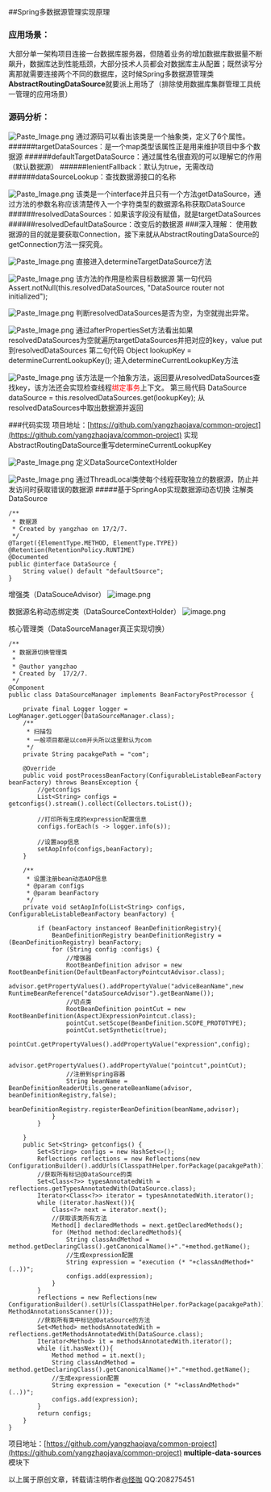 ##Spring多数据源管理实现原理
### 应用场景：
大部分单一架构项目连接一台数据库服务器，但随着业务的增加数据库数据量不断飙升，数据库达到性能瓶颈，大部分技术人员都会对数据库主从配置；既然读写分离那就需要连接两个不同的数据库，这时候Spring多数据源管理类**AbstractRoutingDataSource**就要派上用场了（排除使用数据库集群管理工具统一管理的应用场景）

### 源码分析：

![Paste_Image.png](http://upload-images.jianshu.io/upload_images/3057341-1c43f64e72aa3630.png?imageMogr2/auto-orient/strip%7CimageView2/2/w/1240)
通过源码可以看出该类是一个抽象类，定义了6个属性。
######targetDataSources：是一个map类型该属性正是用来维护项目中多个数据源
######defaultTargetDataSource：通过属性名很直观的可以理解它的作用（默认数据源）
######lenientFallback：默认为true，无需改动
######dataSourceLookup：查找数据源接口的名称

![Paste_Image.png](http://upload-images.jianshu.io/upload_images/3057341-39f6a949a7a14a85.png?imageMogr2/auto-orient/strip%7CimageView2/2/w/1240)
该类是一个interface并且只有一个方法getDataSource，通过方法的参数名称应该清楚传入一个字符类型的数据源名称获取DataSource
######resolvedDataSources：如果该字段没有赋值，就是targetDataSources
######resolvedDefaultDataSource：改变后的数据源
###深入理解：
使用数据源的目的就是要获取Connection，接下来就从AbstractRoutingDataSource的getConnection方法一探究竟。

![Paste_Image.png](http://upload-images.jianshu.io/upload_images/3057341-9c37f8de65f637e9.png?imageMogr2/auto-orient/strip%7CimageView2/2/w/1240)
直接进入determineTargetDataSource方法

![Paste_Image.png](http://upload-images.jianshu.io/upload_images/3057341-6dcf3da7801b74cf.png?imageMogr2/auto-orient/strip%7CimageView2/2/w/1240)
该方法的作用是检索目标数据源
第一句代码
Assert.notNull(this.resolvedDataSources, "DataSource router not initialized");

![Paste_Image.png](http://upload-images.jianshu.io/upload_images/3057341-a48cb1db8345fc69.png?imageMogr2/auto-orient/strip%7CimageView2/2/w/1240)
判断resolvedDataSources是否为空，为空就抛出异常。

![Paste_Image.png](http://upload-images.jianshu.io/upload_images/3057341-04dc910aeb4d85ee.png?imageMogr2/auto-orient/strip%7CimageView2/2/w/1240)
通过afterPropertiesSet方法看出如果resolvedDataSources为空就遍历targetDataSources并把对应的key，value put到resolvedDataSources
第二句代码
Object lookupKey = determineCurrentLookupKey();
进入determineCurrentLookupKey方法

![Paste_Image.png](http://upload-images.jianshu.io/upload_images/3057341-66e35fae85061677.png?imageMogr2/auto-orient/strip%7CimageView2/2/w/1240)
该方法是一个抽象方法，返回要从resolvedDataSources查找key，该方法还会实现检查线程<font color=red>绑定事务</font>上下文。
第三局代码
DataSource dataSource = this.resolvedDataSources.get(lookupKey);
从resolvedDataSources中取出数据源并返回

###代码实现
项目地址：[https://github.com/yangzhaojava/common-project](https://github.com/yangzhaojava/common-project)
实现AbstractRoutingDataSource重写determineCurrentLookupKey

![Paste_Image.png](http://upload-images.jianshu.io/upload_images/3057341-f4258efd1c5a922c.png?imageMogr2/auto-orient/strip%7CimageView2/2/w/1240)
定义DataSourceContextHolder

![Paste_Image.png](http://upload-images.jianshu.io/upload_images/3057341-48e3b2876b444488.png?imageMogr2/auto-orient/strip%7CimageView2/2/w/1240)
通过ThreadLocal类使每个线程获取独立的数据源，防止并发访问时获取错误的数据源
#####基于SpringAop实现数据源动态切换
注解类DataSource

```
/**
 * 数据源
 * Created by yangzhao on 17/2/7.
 */
@Target({ElementType.METHOD, ElementType.TYPE})
@Retention(RetentionPolicy.RUNTIME)
@Documented
public @interface DataSource {
    String value() default "defaultSource";
}
```


增强类（DataSouceAdvisor）
![image.png](http://upload-images.jianshu.io/upload_images/3057341-c560db0f4b80d568.png?imageMogr2/auto-orient/strip%7CimageView2/2/w/1240)

数据源名称动态绑定类（DataSourceContextHolder）
![image.png](http://upload-images.jianshu.io/upload_images/3057341-2cad916e12766381.png?imageMogr2/auto-orient/strip%7CimageView2/2/w/1240)

核心管理类（DataSourceManager真正实现切换）

```
/**
 * 数据源切换管理类
 * 
 * @author yangzhao
 * Created by  17/2/7.
 */
@Component
public class DataSourceManager implements BeanFactoryPostProcessor {

    private final Logger logger = LogManager.getLogger(DataSourceManager.class);
    /**
     * 扫描包
     * 一般项目都是以com开头所以这里默认为com
     */
    private String pacakgePath = "com";

    @Override
    public void postProcessBeanFactory(ConfigurableListableBeanFactory beanFactory) throws BeansException {
        //getconfigs
        List<String> configs = getconfigs().stream().collect(Collectors.toList());

        //打印所有生成的expression配置信息
        configs.forEach(s -> logger.info(s));

        //设置aop信息
        setAopInfo(configs,beanFactory);
    }

    /**
     * 设置注册bean动态AOP信息
     * @param configs
     * @param beanFactory
     */
    private void setAopInfo(List<String> configs, ConfigurableListableBeanFactory beanFactory) {

        if (beanFactory instanceof BeanDefinitionRegistry){
            BeanDefinitionRegistry beanDefinitionRegistry = (BeanDefinitionRegistry) beanFactory;
            for (String config :configs) {
                //增强器
                RootBeanDefinition advisor = new RootBeanDefinition(DefaultBeanFactoryPointcutAdvisor.class);
                advisor.getPropertyValues().addPropertyValue("adviceBeanName",new RuntimeBeanReference("dataSourceAdvisor").getBeanName());
                //切点类
                RootBeanDefinition pointCut = new RootBeanDefinition(AspectJExpressionPointcut.class);
                pointCut.setScope(BeanDefinition.SCOPE_PROTOTYPE);
                pointCut.setSynthetic(true);
                pointCut.getPropertyValues().addPropertyValue("expression",config);

                advisor.getPropertyValues().addPropertyValue("pointcut",pointCut);
                //注册到spring容器
                String beanName = BeanDefinitionReaderUtils.generateBeanName(advisor, beanDefinitionRegistry,false);
                beanDefinitionRegistry.registerBeanDefinition(beanName,advisor);
            }
        }

    }
    public Set<String> getconfigs() {
        Set<String> configs = new HashSet<>();
        Reflections reflections = new Reflections(new ConfigurationBuilder().addUrls(ClasspathHelper.forPackage(pacakgePath)));
        //获取所有标记@DataSource的类
        Set<Class<?>> typesAnnotatedWith = reflections.getTypesAnnotatedWith(DataSource.class);
        Iterator<Class<?>> iterator = typesAnnotatedWith.iterator();
        while (iterator.hasNext()){
            Class<?> next = iterator.next();
            //获取该类所有方法
            Method[] declaredMethods = next.getDeclaredMethods();
            for (Method method:declaredMethods){
                String classAndMethod = method.getDeclaringClass().getCanonicalName()+"."+method.getName();
                //生成expression配置
                String expression = "execution (* "+classAndMethod+"(..))";
                configs.add(expression);
            }
        }
        reflections = new Reflections(new ConfigurationBuilder().setUrls(ClasspathHelper.forPackage(pacakgePath)).setScanners(new MethodAnnotationsScanner()));
        //获取所有类中标记@DataSource的方法
        Set<Method> methodsAnnotatedWith = reflections.getMethodsAnnotatedWith(DataSource.class);
        Iterator<Method> it = methodsAnnotatedWith.iterator();
        while (it.hasNext()){
            Method method = it.next();
            String classAndMethod = method.getDeclaringClass().getCanonicalName()+"."+method.getName();
            //生成expression配置
            String expression = "execution (* "+classAndMethod+"(..))";
            configs.add(expression);
        }
        return configs;
    }
}

```

项目地址：[https://github.com/yangzhaojava/common-project](https://github.com/yangzhaojava/common-project)  **multiple-data-sources**模块下

以上属于原创文章，转载请注明作者[@怪咖](https://juejin.im/user/57a0281fd342d300572864dd)
QQ:208275451


